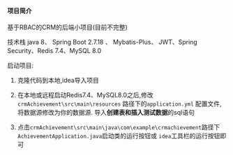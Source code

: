 #### 项目简介

基于RBAC的CRM的后端小项目(目前不完整)

技术栈 java 8、 Spring Boot 2.7.18 、 Mybatis-Plus、 JWT、Spring Security、Redis 7.4、MySQL 8.0

启动项目:

1. 克隆代码到本地,idea导入项目

2. 在本地或远程启动Redis7.4、MySQL8.0之后,修改`crmAchievement\src\main\resources` 路径下的`application.yml` 配置文件,将数据源修改为你的数据源. 导入**创建表和插入测试数据**的sql语句

3. 点击`crmAchievement\src\main\java\com\example\crmachievement`路径下`AchievementApplication.java`启动类的运行按钮或 `idea`工具栏的运行按钮即可